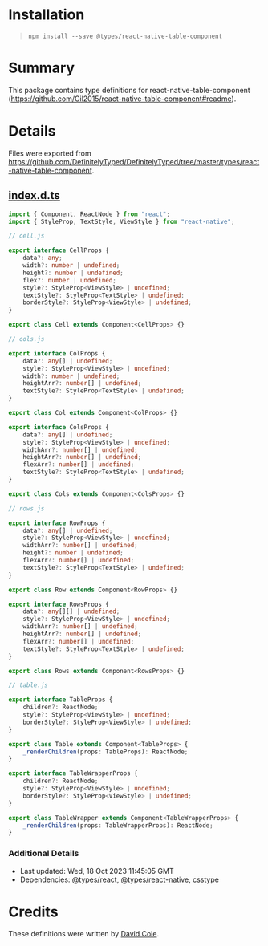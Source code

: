 # Installation
> `npm install --save @types/react-native-table-component`

# Summary
This package contains type definitions for react-native-table-component (https://github.com/Gil2015/react-native-table-component#readme).

# Details
Files were exported from https://github.com/DefinitelyTyped/DefinitelyTyped/tree/master/types/react-native-table-component.
## [index.d.ts](https://github.com/DefinitelyTyped/DefinitelyTyped/tree/master/types/react-native-table-component/index.d.ts)
````ts
import { Component, ReactNode } from "react";
import { StyleProp, TextStyle, ViewStyle } from "react-native";

// cell.js

export interface CellProps {
    data?: any;
    width?: number | undefined;
    height?: number | undefined;
    flex?: number | undefined;
    style?: StyleProp<ViewStyle> | undefined;
    textStyle?: StyleProp<TextStyle> | undefined;
    borderStyle?: StyleProp<ViewStyle> | undefined;
}

export class Cell extends Component<CellProps> {}

// cols.js

export interface ColProps {
    data?: any[] | undefined;
    style?: StyleProp<ViewStyle> | undefined;
    width?: number | undefined;
    heightArr?: number[] | undefined;
    textStyle?: StyleProp<TextStyle> | undefined;
}

export class Col extends Component<ColProps> {}

export interface ColsProps {
    data?: any[] | undefined;
    style?: StyleProp<ViewStyle> | undefined;
    widthArr?: number[] | undefined;
    heightArr?: number[] | undefined;
    flexArr?: number[] | undefined;
    textStyle?: StyleProp<TextStyle> | undefined;
}

export class Cols extends Component<ColsProps> {}

// rows.js

export interface RowProps {
    data?: any[] | undefined;
    style?: StyleProp<ViewStyle> | undefined;
    widthArr?: number[] | undefined;
    height?: number | undefined;
    flexArr?: number[] | undefined;
    textStyle?: StyleProp<TextStyle> | undefined;
}

export class Row extends Component<RowProps> {}

export interface RowsProps {
    data?: any[][] | undefined;
    style?: StyleProp<ViewStyle> | undefined;
    widthArr?: number[] | undefined;
    heightArr?: number[] | undefined;
    flexArr?: number[] | undefined;
    textStyle?: StyleProp<TextStyle> | undefined;
}

export class Rows extends Component<RowsProps> {}

// table.js

export interface TableProps {
    children?: ReactNode;
    style?: StyleProp<ViewStyle> | undefined;
    borderStyle?: StyleProp<ViewStyle> | undefined;
}

export class Table extends Component<TableProps> {
    _renderChildren(props: TableProps): ReactNode;
}

export interface TableWrapperProps {
    children?: ReactNode;
    style?: StyleProp<ViewStyle> | undefined;
    borderStyle?: StyleProp<ViewStyle> | undefined;
}

export class TableWrapper extends Component<TableWrapperProps> {
    _renderChildren(props: TableWrapperProps): ReactNode;
}

````

### Additional Details
 * Last updated: Wed, 18 Oct 2023 11:45:05 GMT
 * Dependencies: [@types/react](https://npmjs.com/package/@types/react), [@types/react-native](https://npmjs.com/package/@types/react-native), [csstype](https://npmjs.com/package/csstype)

# Credits
These definitions were written by [David Cole](https://github.com/davidcole1340).
